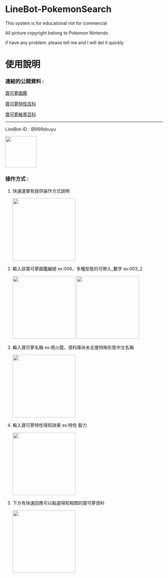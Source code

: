 # LineBot-PokemonSearch

This system is for educational not for commercial

All picture copyright belong to Pokemon Nintendo

if have any problem. please tell me and I will del it quickly

# 使用說明

### 連結的公開資料 :

[寶可夢圖鑑](https://tw.portal-pokemon.com/play/pokedex)

[寶可夢特性百科](https://wiki.52poke.com/zh-hant/%E7%89%B9%E6%80%A7%E5%88%97%E8%A1%A8)

[寶可夢維基百科](https://zh.wikipedia.org/wiki/%E5%AE%9D%E5%8F%AF%E6%A2%A6%E5%88%97%E8%A1%A8)

---

LineBot-ID : @999dxuyu

<img src="https://i.imgur.com/79kxe3N.png" width="100">

### 操作方式 :

1. 快速選單有提供操作方式說明

    <img src="https://i.imgur.com/2r9xjZA.png" width="200">

2. 輸入該寶可夢圖鑑編號 ex:006，多種型態的可帶入_數字 ex:003_2

    <img src="https://i.imgur.com/r4aVz1V.png" width="200">
    <img src="https://i.imgur.com/RRQFllG.png" width="200">

3. 輸入寶可夢名稱 ex:噴火龍，資料庫尚未支援特殊形態中文名稱

    <img src="https://i.imgur.com/F8Lo9Bk.png" width="200">

4. 輸入寶可夢特性得知效果 ex:特性 毅力

    <img src="https://i.imgur.com/k70EXem.jpg" width="200">

5. 下方有快速回應可以點選得知相關的寶可夢資料

    <img src="https://i.imgur.com/O8AP2Zt.png" width="200">
